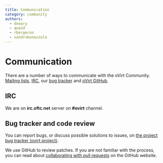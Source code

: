 ```yaml
---
title: Communication
category: community
authors:
  - dneary
  - quaid
  - rbergeron
  - sandrobonazzola
---
```


# Communication

There are a number of ways to communicate with the oVirt Community. [ Mailing lists](/community/about/mailing-lists.html), [IRC](#irc), our [bug tracker](https://bugzilla.redhat.com/enter_bug.cgi?classification=oVirt) and [oVirt GitHub](https://github.com/oVirt).

## IRC

We are on **irc.oftc.net** server on **#ovirt** channel.

## Bug tracker and code review

You can report bugs, or discuss possible solutions to issues, on [the project bug tracker (ovirt project)](https://bugzilla.redhat.com/enter_bug.cgi?classification=oVirt).

We use GitHub to review patches. If you are not familiar with the process, you can read about [collaborating with pull requests](https://docs.github.com/en/pull-requests/collaborating-with-pull-requests/proposing-changes-to-your-work-with-pull-requests) on the GitHub website.
